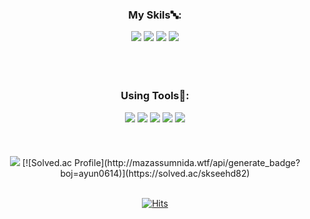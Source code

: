 <div align="center"> 
  
  ###  My Skils🔤:
  

  <img src="https://img.shields.io/badge/Android-3DDC84?style=flat-square&logo=Android&logoColor=white">
  <img src="https://img.shields.io/badge/C++-00599C?style=flat-square&logo=c++&logoColor=white">
  <img src="https://img.shields.io/badge/JAVA-ff7f00?style=flat-square&logo=java&logoColor=black">
  <img src="https://img.shields.io/badge/MySQL-4479A1?style=flat-square&logo=MySQL&logoColor=white">
 
  <br/>
  <br/> 
  <br/>
  <br/>
  
  ###  Using Tools🧰:
  
  <img src="https://img.shields.io/badge/Visual Studio-5C2D91?style=flat-square&logo=Visual Studio&logoColor=white">
  <img src="https://img.shields.io/badge/Visual Studio Code-007ACC?style=flat-square&logo=Visual Studio Code&logoColor=white">
  <img src="https://img.shields.io/badge/Amazon AWS-232F3E?style=flat-square&logo=Amazon AWS&logoColor=white">
  <img src="https://img.shields.io/badge/Android Studio-3DDC84?style=flat-square&logo=Android Studio&logoColor=white">
  <img src="https://img.shields.io/badge/GitHub-181717?style=flat-square&logo=GitHub&logoColor=white">
  
  <br/>
  <br/> 
  <br/>
  <br/>
  
<picture>
<source 
  srcset="https://github-readme-stats.vercel.app/api?username=ayun0614&show_icons=true&theme=dark"
  media="(prefers-color-scheme: dark)"
/>
<source
  srcset="https://github-readme-stats.vercel.app/api?username=ayun0614&show_icons=true"
  media="(prefers-color-scheme: light), (prefers-color-scheme: no-preference)"
/>
<img src="https://github-readme-stats.vercel.app/api?username=ayun0614&show_icons=true" />
</picture>
[![Solved.ac Profile](http://mazassumnida.wtf/api/generate_badge?boj=ayun0614)](https://solved.ac/skseehd82)
  <br/>
  <br/>
  
[![Hits](https://hits.seeyoufarm.com/api/count/incr/badge.svg?url=https%3A%2F%2Fgithub.com%2Fayun0614%2F&count_bg=%2379C83D&title_bg=%23555555&icon=ello.svg&icon_color=%23FFFFFF&title=visit&edge_flat=true)](https://hits.seeyoufarm.com)     
